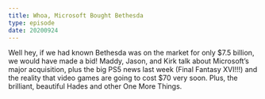 ```yaml
---
title: Whoa, Microsoft Bought Bethesda
type: episode
date: 20200924
---
```

Well hey, if we had known Bethesda was on the market for only $7.5 billion, we would have made a bid! Maddy, Jason, and Kirk talk about Microsoft’s major acquisition, plus the big PS5 news last week (Final Fantasy XVI!!!) and the reality that video games are going to cost $70 very soon. Plus, the brilliant, beautiful Hades and other One More Things.